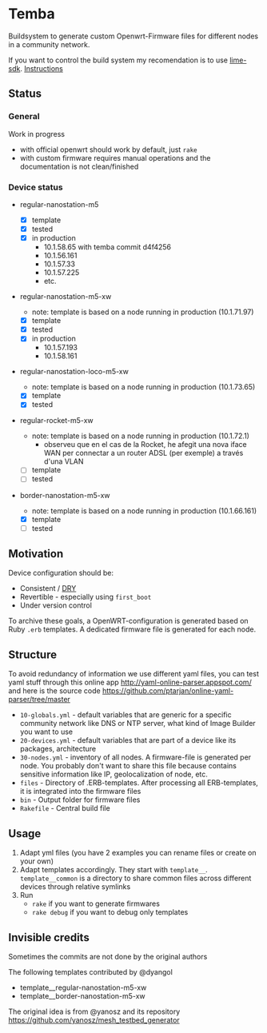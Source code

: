 # Temba

Buildsystem to generate custom Openwrt-Firmware files for different nodes in a community network.

If you want to control the build system my recomendation is to use [lime-sdk](https://github.com/libremesh/lime-sdk). [Instructions](https://github.com/guifi-exo/wiki/blob/master/howto/lime-sdk.md)

## Status

### General

Work in progress

- with official openwrt should work by default, just `rake`
- with custom firmware requires manual operations and the documentation is not clean/finished

### Device status

- regular-nanostation-m5

    - [x] template
    - [x] tested
    - [x] in production
        - 10.1.58.65 with temba commit d4f4256
        - 10.1.56.161
        - 10.1.57.33
        - 10.1.57.225
        - etc.

- regular-nanostation-m5-xw

    - note: template is based on a node running in production (10.1.71.97)
    - [x] template
    - [x] tested
    - [x] in production
      - 10.1.57.193
      - 10.1.58.161

- regular-nanostation-loco-m5-xw

    - note: template is based on a node running in production (10.1.73.65)
    - [x] template
    - [x] tested

- regular-rocket-m5-xw

    - note: template is based on a node running in production (10.1.72.1)
        - observeu que en el cas de la Rocket, he afegit una nova iface WAN per connectar a un router ADSL (per exemple) a través d'una VLAN
    - [ ] template
    - [ ] tested

- border-nanostation-m5-xw

    - note: template is based on a node running in production (10.1.66.161)
    - [x] template
    - [ ] tested

## Motivation

Device configuration should be:

* Consistent / [DRY](https://en.wikipedia.org/wiki/Don%27t_repeat_yourself)
* Revertible - especially using `first_boot`
* Under version control

To archive these goals, a OpenWRT-configuration is generated based on Ruby `.erb` templates. A dedicated firmware file is generated for each node.

## Structure

To avoid redundancy of information we use different yaml files, you can test yaml stuff through this online app http://yaml-online-parser.appspot.com/ and here is the source code https://github.com/ptarjan/online-yaml-parser/tree/master

* `10-globals.yml` - default variables that are generic for a specific community network like DNS or NTP server, what kind of Image Builder you want to use
* `20-devices.yml` - default variables that are part of a device like its packages, architecture
* `30-nodes.yml` - inventory of all nodes. A firmware-file is generated per node. You probably don't want to share this file because contains sensitive information like IP, geolocalization of node, etc.
* `files` - Directory of .ERB-templates. After processing all ERB-templates, it is integrated into the firmware files
* `bin` - Output folder for firmware files
* `Rakefile` - Central build file

## Usage

1. Adapt yml files (you have 2 examples you can rename files or create on your own)
2. Adapt templates accordingly. They start with `template__`. `template__common` is a directory to share common files across different devices through relative symlinks
3. Run
    - `rake` if you want to generate firmwares
    - `rake debug` if you want to debug only templates

## Invisible credits

Sometimes the commits are not done by the original authors

The following templates contributed by @dyangol

- template__regular-nanostation-m5-xw
- template__border-nanostation-m5-xw

The original idea is from @yanosz and its repository https://github.com/yanosz/mesh_testbed_generator
